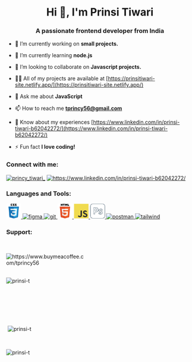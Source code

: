 <h1 align="center">Hi 👋, I'm Prinsi Tiwari</h1>
<h3 align="center">A passionate frontend developer from India</h3>

- 🔭 I’m currently working on **small projects.**

- 🌱 I’m currently learning **node.js**

- 👯 I’m looking to collaborate on **Javascript projects.**

- 👨‍💻 All of my projects are available at [https://prinsitiwari-site.netlify.app/](https://prinsitiwari-site.netlify.app/)

- 💬 Ask me about **JavaScript**

- 📫 How to reach me **tprincy56@gmail.com**

- 📄 Know about my experiences [https://www.linkedin.com/in/prinsi-tiwari-b62042272/](https://www.linkedin.com/in/prinsi-tiwari-b62042272/)

- ⚡ Fun fact **I love coding!**

<h3 align="left">Connect with me:</h3>
<p align="left">
<a href="https://twitter.com/princy_tiwari_" target="blank"><img align="center" src="https://raw.githubusercontent.com/rahuldkjain/github-profile-readme-generator/master/src/images/icons/Social/twitter.svg" alt="princy_tiwari_" height="30" width="40" /></a>
<a href="https://linkedin.com/in/https://www.linkedin.com/in/prinsi-tiwari-b62042272/" target="blank"><img align="center" src="https://raw.githubusercontent.com/rahuldkjain/github-profile-readme-generator/master/src/images/icons/Social/linked-in-alt.svg" alt="https://www.linkedin.com/in/prinsi-tiwari-b62042272/" height="30" width="40" /></a>
</p>

<h3 align="left">Languages and Tools:</h3>
<p align="left"> <a href="https://www.w3schools.com/css/" target="_blank" rel="noreferrer"> <img src="https://raw.githubusercontent.com/devicons/devicon/master/icons/css3/css3-original-wordmark.svg" alt="css3" width="40" height="40"/> </a> <a href="https://www.figma.com/" target="_blank" rel="noreferrer"> <img src="https://www.vectorlogo.zone/logos/figma/figma-icon.svg" alt="figma" width="40" height="40"/> </a> <a href="https://git-scm.com/" target="_blank" rel="noreferrer"> <img src="https://www.vectorlogo.zone/logos/git-scm/git-scm-icon.svg" alt="git" width="40" height="40"/> </a> <a href="https://www.w3.org/html/" target="_blank" rel="noreferrer"> <img src="https://raw.githubusercontent.com/devicons/devicon/master/icons/html5/html5-original-wordmark.svg" alt="html5" width="40" height="40"/> </a> <a href="https://developer.mozilla.org/en-US/docs/Web/JavaScript" target="_blank" rel="noreferrer"> <img src="https://raw.githubusercontent.com/devicons/devicon/master/icons/javascript/javascript-original.svg" alt="javascript" width="40" height="40"/> </a> <a href="https://www.photoshop.com/en" target="_blank" rel="noreferrer"> <img src="https://raw.githubusercontent.com/devicons/devicon/master/icons/photoshop/photoshop-line.svg" alt="photoshop" width="40" height="40"/> </a> <a href="https://postman.com" target="_blank" rel="noreferrer"> <img src="https://www.vectorlogo.zone/logos/getpostman/getpostman-icon.svg" alt="postman" width="40" height="40"/> </a> <a href="https://tailwindcss.com/" target="_blank" rel="noreferrer"> <img src="https://www.vectorlogo.zone/logos/tailwindcss/tailwindcss-icon.svg" alt="tailwind" width="40" height="40"/> </a> </p>

<h3 align="left">Support:</h3> <br>



<p><a href="https://www.buymeacoffee.com/https://www.buymeacoffee.com/tprincy56"> <img align="left" src="https://cdn.buymeacoffee.com/buttons/v2/default-yellow.png" height="50" width="210" alt="https://www.buymeacoffee.com/tprincy56" /></a></p><br><br>

<br>
<p><img align="left" src="https://github-readme-stats.vercel.app/api/top-langs?username=prinsi-t&show_icons=true&locale=en&layout=compact" alt="prinsi-t" /></p><br>

<br><br>

<br><br>

<p>&nbsp;<img align="center" src="https://github-readme-stats.vercel.app/api?username=prinsi-t&show_icons=true&locale=en" alt="prinsi-t" /></p>

<br>

<p><img align="center" src="https://github-readme-streak-stats.herokuapp.com/?user=prinsi-t&" alt="prinsi-t" /></p>


